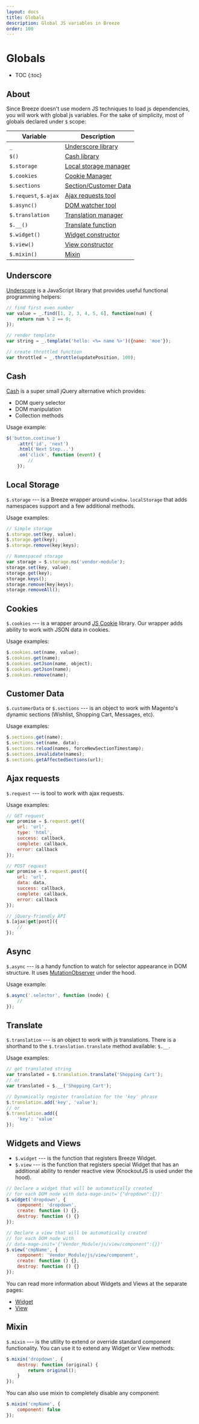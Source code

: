 ```yaml
---
layout: docs
title: Globals
description: Global JS variables in Breeze
order: 100
---
```


# Globals

* TOC
{:toc}

## About

Since Breeze doesn't use modern JS techniques to load js dependencies, you will
work with global js variables. For the sake of simplicity, most of globals declared
under `$` scope:

Variable            | Description
--------------------|----------------
`_`                 | [Underscore library](#underscore)
`$()`               | [Cash library](#cash)
`$.storage`         | [Local storage manager](#local-storage)
`$.cookies`         | [Cookie Manager](#cookies)
`$.sections`        | [Section/Customer Data](#customer-data)
`$.request`, `$.ajax` | [Ajax requests tool](#ajax-requests)
`$.async()`         | [DOM watcher tool](#async)
`$.translation`     | [Translation manager](#translate)
`$.__()`            | [Translate function](#translate)
`$.widget()`        | [Widget constructor](#widgets-and-views)
`$.view()`          | [View constructor](#widgets-and-views)
`$.mixin()`         | [Mixin](#mixin)

## Underscore

[Underscore](https://underscorejs.org/) is a JavaScript library that provides
useful functional programming helpers:

```js
// find first even number
var value = _.find([1, 2, 3, 4, 5, 6], function(num) {
    return num % 2 == 0;
});

// render template
var string = _.template('hello: <%= name %>')({name: 'moe'});

// create throttled function
var throttled = _.throttle(updatePosition, 100);
```

## Cash

[Cash](https://github.com/fabiospampinato/cash) is a super small jQuery
alternative which provides:

 -  DOM query selector
 -  DOM manipulation
 -  Collection methods

Usage example:

```js
$('button.continue')
    .attr('id', 'next')
    .html('Next Step...')
    .on('click', function (event) {
        //
    });
```

## Local Storage

`$.storage` --- is a Breeze wrapper around `window.localStorage` that adds
namespaces support and a few additional methods.

Usage examples:

```js
// Simple storage
$.storage.set(key, value);
$.storage.get(key);
$.storage.remove(key|keys);

// Namespaced storage
var storage = $.storage.ns('vendor-module');
storage.set(key, value);
storage.get(key);
storage.keys();
storage.remove(key|keys);
storage.removeAll();
```

## Cookies

`$.cookies` --- is a wrapper around [JS Cookie](https://github.com/js-cookie/js-cookie)
library. Our wrapper adds ability to work with JSON data in cookies.

Usage examples:

```js
$.cookies.set(name, value);
$.cookies.get(name);
$.cookies.setJson(name, object);
$.cookies.getJson(name);
$.cookies.remove(name);
```

## Customer Data

`$.customerData` or `$.sections` --- is an object to work with Magento's dynamic
sections (Wishlist, Shopping Cart, Messages, etc).

Usage examples:

```js
$.sections.get(name);
$.sections.set(name, data);
$.sections.reload(names, forceNewSectionTimestamp);
$.sections.invalidate(names);
$.sections.getAffectedSections(url);
```

## Ajax requests

`$.request` --- is tool to work with ajax requests.

Usage examples:

```js
// GET request
var promise = $.request.get({
    url: 'url',
    type: 'html',
    success: callback,
    complete: callback,
    error: callback
});

// POST request
var promise = $.request.post({
    url: 'url',
    data: data,
    success: callback,
    complete: callback,
    error: callback
});

// jQuery-friendly API
$.[ajax|get|post]({
    //
});
```

## Async

`$.async` --- is a handy function to watch for selector appearance in DOM structure.
It uses [MutationObserver](https://developer.mozilla.org/en-US/docs/Web/API/MutationObserver)
under the hood.

Usage example:

```js
$.async('.selector', function (node) {
    //
});
```

## Translate

`$.translation` --- is an object to work with js translations. There is a shorthand
to the `$.translation.translate` method available: `$.__`.

Usage examples:

```js
// get translated string
var translated = $.translation.translate('Shopping Cart');
// or
var translated = $.__('Shopping Cart');

// Dynamically register translation for the 'key' phrase
$.translation.add('key', 'value');
// or
$.translation.add({
    'key': 'value'
});
```

## Widgets and Views

 -  `$.widget` --- is the function that registers Breeze Widget.
 -  `$.view` --- is the function that registers special Widget that has an
    additional ability to render reactive view (KnockoutJS is used under the hood).

```js
// Declare a widget that will be automatically created
// for each DOM node with data-mage-init='{"dropdown":{}}'
$.widget('dropdown', {
    component: 'dropdown',
    create: function () {},
    destroy: function () {}
});

// Declare a view that will be automatically created
// for each DOM node with
// data-mage-init='{"Vendor_Module/js/view/component":{}}'
$.view('cmpName', {
    component: 'Vendor_Module/js/view/component',
    create: function () {},
    destroy: function () {}
});
```

You can read more information about Widgets and Views at the separate pages:

 -  [Widget](widgets)
 -  [View](views)

## Mixin

`$.mixin` --- is the utility to extend or override standard component functionality.
You can use it to extend any Widget or View methods:

```js
$.mixin('dropdown', {
    destroy: function (original) {
        return original();
    }
});
```

You can also use mixin to completely disable any component:

```js
$.mixin('cmpName', {
    component: false
});
```
